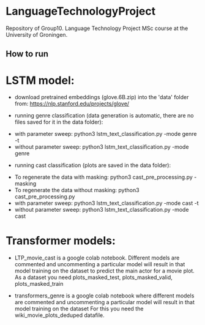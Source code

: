 # LanguageTechnologyProject
Repository of Group10. Language Technology Project MSc course at the University of Groningen.

## How to run
# LSTM model:
- download pretrained embeddings (glove.6B.zip) into the 'data' folder from: https://nlp.stanford.edu/projects/glove/

- running genre classification (data generation is automatic, there are no files saved for it in the data folder):
* with parameter sweep: python3 lstm_text_classification.py -mode genre -t
* without parameter sweep: python3 lstm_text_classification.py -mode genre

- running cast classification (plots are saved in the data folder):
* To regenerate the data with masking: python3 cast_pre_processing.py -masking
* To regenerate the data without masking: python3 cast_pre_processing.py
* with parameter sweep: python3 lstm_text_classification.py -mode cast -t
* without parameter sweep: python3 lstm_text_classification.py -mode cast

# Transformer models:
- LTP_movie_cast is a google colab notebook. Different models are commented and uncommenting a particular model will result in that model training on the dataset to predict the main actor for a movie plot. As a dataset you need plots_masked_test, plots_masked_valid, plots_masked_train

- transformers_genre is a google colab notebook where different models are commented  and uncommenting a particular model will result in that model training on the dataset For this you need the wiki_movie_plots_deduped datafile.
